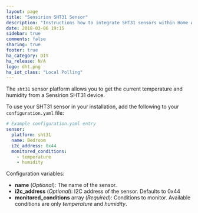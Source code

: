 ```yaml
---
layout: page
title: "Sensirion SHT31 Sensor"
description: "Instructions how to integrate SHT31 sensors within Home Assistant."
date: 2018-03-06 19:15
sidebar: true
comments: false
sharing: true
footer: true
ha_category: DIY
ha_release: N/A
logo: dht.png
ha_iot_class: "Local Polling"
---
```



The `sht31` sensor platform allows you to get the current temperature and humidity from a Sensirion SHT31 device.

To use your SHT31 sensor in your installation, add the following to your `configuration.yaml` file:

```yaml
# Example configuration.yaml entry
sensor:
  platform: sht31
  name: Bedroom
  i2c_address: 0x44
  monitored_conditions:
    - temperature
    - humidity
```

Configuration variables:

- **name** (*Optional*): The name of the sensor.
- **i2c_address** (*Optional*): I2C address of the sensor. Defaults to 0x44
- **monitored_conditions** array (*Required*): Conditions to monitor. Available conditions are only *temperature* and *humidity*.

